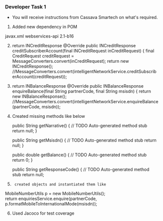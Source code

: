 ### Developer Task 1 

* You will receive instructions from Cassava Smartech on what's required.



1. Added new dependency in POM 
<!-- https://mvnrepository.com/artifact/javax.xml/webservices-api -->
<dependency>
    <groupId>javax.xml</groupId>
    <artifactId>webservices-api</artifactId>
    <version>2.1-b16</version>
</dependency>

2. return INCreditResponse
 @Override
    public INCreditResponse creditSubscriberAccount(final INCreditRequest inCreditRequest) {
        final CreditRequest creditRequest = MessageConverters.convert(inCreditRequest);
        return new INCreditResponse();
        		//MessageConverters.convert(intelligentNetworkService.creditSubscriberAccount(creditRequest));

3. return INBalanceResponse
  @Override
    public INBalanceResponse enquireBalance(final String partnerCode, final String msisdn) {
        return new INBalanceResponse();
        	//MessageConverters.convert(intelligentNetworkService.enquireBalance(partnerCode, msisdn));
			
4. Created missing methods like below

	public String getNarrative() {
		// TODO Auto-generated method stub
		return null;
	}

	public String getMsisdn() {
		// TODO Auto-generated method stub
		return null;
	}

	public double getBalance() {
		// TODO Auto-generated method stub
		return 0;
	}

	public String getResponseCode() {
		// TODO Auto-generated method stub
		return null;
    
5.		created objects and instantiated them like
MobileNumberUtils p = new MobileNumberUtils();	
        return enquiriesService.enquire(partnerCode, p.formatMobileToInternationalMode(msisdn));
	
6. Used Jacoco for test coverage

